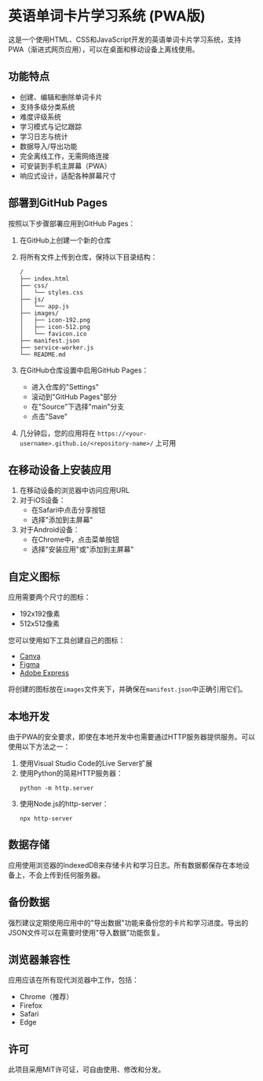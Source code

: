 # 英语单词卡片学习系统 (PWA版)

这是一个使用HTML、CSS和JavaScript开发的英语单词卡片学习系统，支持PWA（渐进式网页应用），可以在桌面和移动设备上离线使用。

## 功能特点

- 创建、编辑和删除单词卡片
- 支持多级分类系统
- 难度评级系统
- 学习模式与记忆跟踪
- 学习日志与统计
- 数据导入/导出功能
- 完全离线工作，无需网络连接
- 可安装到手机主屏幕（PWA）
- 响应式设计，适配各种屏幕尺寸

## 部署到GitHub Pages

按照以下步骤部署应用到GitHub Pages：

1. 在GitHub上创建一个新的仓库

2. 将所有文件上传到仓库，保持以下目录结构：
   ```
   /
   ├── index.html
   ├── css/
   │   └── styles.css
   ├── js/
   │   └── app.js
   ├── images/
   │   ├── icon-192.png
   │   ├── icon-512.png
   │   └── favicon.ico
   ├── manifest.json
   ├── service-worker.js
   └── README.md
   ```

3. 在GitHub仓库设置中启用GitHub Pages：
   - 进入仓库的"Settings"
   - 滚动到"GitHub Pages"部分
   - 在"Source"下选择"main"分支
   - 点击"Save"

4. 几分钟后，您的应用将在 `https://<your-username>.github.io/<repository-name>/` 上可用

## 在移动设备上安装应用

1. 在移动设备的浏览器中访问应用URL
2. 对于iOS设备：
   - 在Safari中点击分享按钮
   - 选择"添加到主屏幕"
3. 对于Android设备：
   - 在Chrome中，点击菜单按钮
   - 选择"安装应用"或"添加到主屏幕"

## 自定义图标

应用需要两个尺寸的图标：
- 192x192像素
- 512x512像素

您可以使用如下工具创建自己的图标：
- [Canva](https://www.canva.com/)
- [Figma](https://www.figma.com/)
- [Adobe Express](https://www.adobe.com/express/)

将创建的图标放在`images`文件夹下，并确保在`manifest.json`中正确引用它们。

## 本地开发

由于PWA的安全要求，即使在本地开发中也需要通过HTTP服务器提供服务。可以使用以下方法之一：

1. 使用Visual Studio Code的Live Server扩展
2. 使用Python的简易HTTP服务器：
   ```
   python -m http.server
   ```
3. 使用Node.js的http-server：
   ```
   npx http-server
   ```

## 数据存储

应用使用浏览器的IndexedDB来存储卡片和学习日志。所有数据都保存在本地设备上，不会上传到任何服务器。

## 备份数据

强烈建议定期使用应用中的"导出数据"功能来备份您的卡片和学习进度。导出的JSON文件可以在需要时使用"导入数据"功能恢复。

## 浏览器兼容性

应用应该在所有现代浏览器中工作，包括：
- Chrome（推荐）
- Firefox
- Safari
- Edge

## 许可

此项目采用MIT许可证，可自由使用、修改和分发。